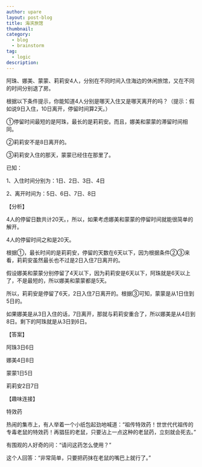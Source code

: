 ```yaml
---
author: upare
layout: post-blog
title: 海滨旅馆
thumbnail:
category:
  - blog
  - brainstorm
tag:
  - logic
description: 
---
```

阿珠、娜美、蒙蒙、莉莉安4人，分别在不同时间入住海边的休闲旅馆，又在不同的时间分别退了房。

根据以下条件提示，你能知道4人分别是哪天入住又是哪天离开的吗？（提示：假如说9日入住，10日离开，停留时间算2天。）

①停留时间最短的是阿珠，最长的是莉莉安。而且，娜美和蒙蒙的滞留时间相同。

②莉莉安不是8日离开的。

③莉莉安入住的那天，蒙蒙已经住在那里了。

已知：

1、入住时间分别为：1日、2日、3日、4日

2、离开时间为：5日、6日、7日、8日

【分析】

4人的停留日数共计20天。，所以，如果考虑娜美和蒙蒙的停留时间就能很简单的解开。

4人的停留时间之和是20天。

根据①，最长时间的是莉莉安，停留的天数在6天以下，因为根据条件②③来看，莉莉安虽然最长也不过是2日入住7日离开的。

假设娜美和蒙蒙分别停留了4天以下，因为莉莉安是6天以下，阿珠就是6天以上了，不是最短的，所以娜美和蒙蒙都是5天。

所以，莉莉安是停留了6天，2日入住7日离开的。根据③可知，蒙蒙是从1日住到5日的。

如果娜美是从3日入住的话，7日离开，那就与莉莉安重合了，所以娜美是从4日到8日。剩下的阿珠就是从3日到6日。

【答案】

阿珠3日6日

娜美4日8日

蒙蒙1日5日

莉莉安2日7日

【趣味连接】

特效药

热闹的集市上，有人举着一个小纸包起劲地喊道：“祖传特效药！世世代代祖传的专毒老鼠的特效药！再猖狂的老鼠，只要沾上一点这种的老鼠药，立刻就会死去。”

有围观的人好奇的问：“请问这药怎么使用？”

这个人回答：“非常简单，只要把药抹在老鼠的嘴巴上就行了。”